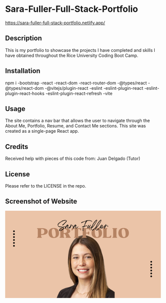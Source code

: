 # Sara-Fuller-Full-Stack-Portfolio

https://sara-fuller-full-stack-portfolio.netlify.app/

## Description

This is my portfolio to showcase the projects I have completed and skills I have obtained throughout the Rice University Coding Boot Camp. 

## Installation

npm i 
-bootstrap
-react
-react-dom
-react-router-dom
-@types/react
-@types/react-dom
-@vitejs/plugin-react
-eslint
-eslint-plugin-react
-eslint-plugin-react-hooks
-eslint-plugin-react-refresh
-vite

## Usage

The site contains a nav bar that allows the user to navigate through the About Me, Portfolio, Resume, and Contact Me sections. This site was created as a single-page React app. 

## Credits

Received help with pieces of this code from: 
Juan Delgado (Tutor)

## License

Please refer to the LICENSE in the repo.

## Screenshot of Website

![Alt text](/public/Portfolio-Headshot.png)